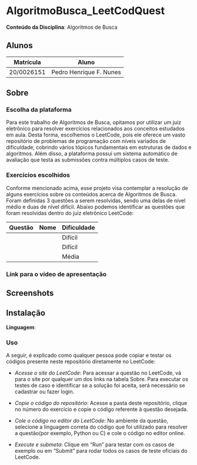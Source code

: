 # AlgoritmoBusca_LeetCodQuest

**Conteúdo da Disciplina**: Algoritmos de Busca <br>

## Alunos

| Matrícula  | Aluno                       |
| ---------- | --------------------------- |
| 20/0026151 | Pedro Henrique F. Nunes     |

## Sobre

<!-- Descreva os objetivos do seu projeto e como ele funciona. -->

### Escolha da plataforma

Para este trabalho de Algoritmos de Busca, opitamos por utilizar um juiz eletrônico para resolver exercícios relacionados aos conceitos estudados em aula. Desta forma, escolhemos o LeetCode, pois ele oferece um vasto repositório de problemas de programação com níveis variados de dificuldade, cobrindo vários tópicos fundamentais em estruturas de dados e algoritmos. Além disso, a plataforma possui um sistema automático de avaliação que testa as submissões contra múltiplos casos de teste.

### Exercícios escolhidos

Conforme mencionado acima, esse projeto visa contemplar a resolução de alguns exercícios sobre os conteúdos acerca de Algoritmos de Busca. Foram definidas 3 questões a serem resolvidas, sendo uma delas de nível médio e duas de nível difícil. Abaixo podemos identificar as questões que foram resolvidas dentro do juiz eletrônico LeetCode:

| Questão | Nome                                                                                                  | Dificuldade |
| ------- | ----------------------------------------------------------------------------------------------------- | ----------- |
|       |  | Difícil     |
|       |                   | Difícil     |
|      |         | Média       |

### Link para o vídeo de apresentação

## Screenshots

## Instalação

**Linguagem**: <br>

<!-- Descreva os pré-requisitos para rodar o seu projeto e os comandos necessários -->

### Uso

<!-- Explique como usar seu projeto caso haja algum passo a passo após o comando de execução. -->

A seguir, é explicado como qualquer pessoa pode copiar e testar os códigos presente neste repositório diretamente no LeetCode:

- _Acesse o site do LeetCode_:
  Para acessar a questão no LeetCode, vá para o site por qualquer um dos links na tabela Sobre. Para executar os testes de caso e identificar se a solução foi aceita, será necessário se cadastrar ou fazer login.

- _Copie o código do repositório_:
  Acesse a pasta deste repositório, clique no número do exercício e copie o código referente à questão desejada.

- _Cole o código no editor do LeetCode_:
  No ambiente da questão, selecione a linguagem correta do código que foi utilizado para resolver a questão(por exemplo, Python ou C) e cole o código no editor online.

- _Execute e submeta_:
  Clique em “Run” para testar com os casos de exemplo ou em “Submit” para rodar todos os casos de teste oficiais do LeetCode.
